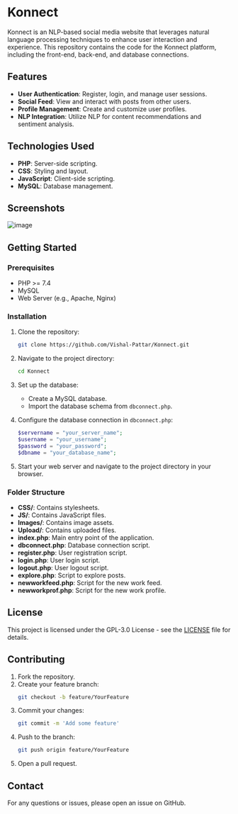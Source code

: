 # Konnect

Konnect is an NLP-based social media website that leverages natural language processing techniques to enhance user interaction and experience. This repository contains the code for the Konnect platform, including the front-end, back-end, and database connections.

## Features

- **User Authentication**: Register, login, and manage user sessions.
- **Social Feed**: View and interact with posts from other users.
- **Profile Management**: Create and customize user profiles.
- **NLP Integration**: Utilize NLP for content recommendations and sentiment analysis.

## Technologies Used

- **PHP**: Server-side scripting.
- **CSS**: Styling and layout.
- **JavaScript**: Client-side scripting.
- **MySQL**: Database management.

## Screenshots

![image](https://github.com/Vishal-Pattar/Konnect/assets/104265753/637c1851-9e26-499c-9362-4f7e806400b0)


## Getting Started

### Prerequisites

- PHP >= 7.4
- MySQL
- Web Server (e.g., Apache, Nginx)

### Installation

1. Clone the repository:
   ```bash
   git clone https://github.com/Vishal-Pattar/Konnect.git
   ```
2. Navigate to the project directory:
   ```bash
   cd Konnect
   ```
3. Set up the database:
   - Create a MySQL database.
   - Import the database schema from `dbconnect.php`.

4. Configure the database connection in `dbconnect.php`:
   ```php
   $servername = "your_server_name";
   $username = "your_username";
   $password = "your_password";
   $dbname = "your_database_name";
   ```

5. Start your web server and navigate to the project directory in your browser.

### Folder Structure

- **CSS/**: Contains stylesheets.
- **JS/**: Contains JavaScript files.
- **Images/**: Contains image assets.
- **Upload/**: Contains uploaded files.
- **index.php**: Main entry point of the application.
- **dbconnect.php**: Database connection script.
- **register.php**: User registration script.
- **login.php**: User login script.
- **logout.php**: User logout script.
- **explore.php**: Script to explore posts.
- **newworkfeed.php**: Script for the new work feed.
- **newworkprof.php**: Script for the new work profile.

## License

This project is licensed under the GPL-3.0 License - see the [LICENSE](LICENSE) file for details.

## Contributing

1. Fork the repository.
2. Create your feature branch:
   ```bash
   git checkout -b feature/YourFeature
   ```
3. Commit your changes:
   ```bash
   git commit -m 'Add some feature'
   ```
4. Push to the branch:
   ```bash
   git push origin feature/YourFeature
   ```
5. Open a pull request.

## Contact

For any questions or issues, please open an issue on GitHub.
